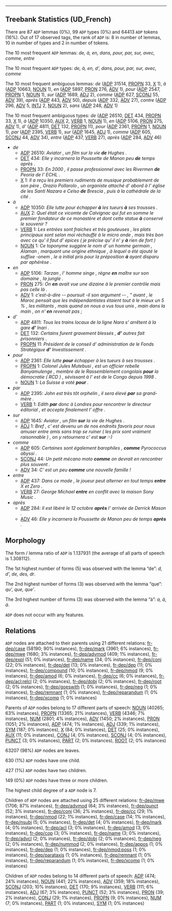 

--------------------------------------------------------------------------------

## Treebank Statistics (UD_French)

There are 87 `ADP` lemmas (0%), 99 `ADP` types (0%) and 64413 `ADP` tokens (16%).
Out of 17 observed tags, the rank of `ADP` is: 8 in number of lemmas, 10 in number of types and 2 in number of tokens.

The 10 most frequent `ADP` lemmas: <em>de, à, en, dans, pour, par, sur, avec, comme, entre</em>

The 10 most frequent `ADP` types:  <em>de, à, en, d', dans, pour, par, sur, avec, comme</em>

The 10 most frequent ambiguous lemmas: <em>de</em> ([ADP]() 31514, [PROPN]() 33, [X]() 1), <em>à</em> ([ADP]() 10663, [NOUN]() 1), <em>en</em> ([ADP]() 5897, [PRON]() 276, [ADV]() 1), <em>pour</em> ([ADP]() 2547, [PROPN]() 1, [NOUN]() 1), <em>sur</em> ([ADP]() 1689, [ADJ]() 2), <em>comme</em> ([ADP]() 627, [SCONJ]() 55, [ADV]() 39), <em>après</em> ([ADP]() 443, [ADV]() 50), <em>depuis</em> ([ADP]() 332, [ADV]() 27), <em>contre</em> ([ADP]() 296, [ADV]() 5, [INTJ]() 2, [NOUN]() 2), <em>sans</em> ([ADP]() 248, [ADV]() 1)

The 10 most frequent ambiguous types:  <em>de</em> ([ADP]() 26510, [DET]() 434, [PROPN]() 33, [X]() 1), <em>à</em> ([ADP]() 10350, [AUX]() 2, [VERB]() 1, [NOUN]() 1), <em>en</em> ([ADP]() 5106, [PRON]() 275, [ADV]() 1), <em>d'</em> ([ADP]() 4811, [DET]() 132, [PROPN]() 11), <em>pour</em> ([ADP]() 2361, [PROPN]() 1, [NOUN]() 1), <em>par</em> ([ADP]() 2395, [VERB]() 1), <em>sur</em> ([ADP]() 1645, [ADJ]() 1), <em>comme</em> ([ADP]() 605, [SCONJ]() 44, [ADV]() 34), <em>entre</em> ([ADP]() 437, [VERB]() 27), <em>après</em> ([ADP]() 284, [ADV]() 46)


* <em>de</em>
  * [ADP]() 26510: <em>Aviator , un film sur la vie <b>de</b> Hughes .</em>
  * [DET]() 434: <em>Elle y incarnera la Poussette de Manon peu <b>de</b> temps après .</em>
  * [PROPN]() 33: <em>En 2000 , il passe professionnel avec les Rivermen <b>de</b> Peoria de l' ECHL .</em>
  * [X]() 1: <em>Il a reçu les premiers rudiments de musique probablement de son père , Orazio Pollarolo , un organiste attaché d' abord à l' église de les Santi Nazaro e Celso <b>de</b> Brescia , puis à la cathédrale de la cité .</em>
* <em>à</em>
  * [ADP]() 10350: <em>Elle lutte pour échapper <b>à</b> les tueurs <b>à</b> ses trousses .</em>
  * [AUX]() 2: <em>Quel était ce vicomte de Calvignac qui fut en somme le premier fondateur de ce monastère et dont cette statue <b>à</b> conservé le souvenir ?</em>
  * [VERB]() 1: <em>Les entrées sont fraiches et très gouteuses , les plats principaux sont selon moi réchauffé à le micro onde , mais très bon avec ce qu' il faut d' épices ( je précise qu' il n' y <b>à</b> rien de fort )</em>
  * [NOUN]() 1: <em>Ce toponyme suggère le nom d' un homme germain , Alaman , marquant une origine ethnique , à lequel a été ajouté le suffixe -onem , le a initial pris pour la préposition <b>à</b> ayant disparu par aphérèse .</em>
* <em>en</em>
  * [ADP]() 5106: <em>Tarzan , l' homme singe , règne <b>en</b> maître sur son domaine , la jungle .</em>
  * [PRON]() 275: <em>On <b>en</b> avait vue une dizaine à le premier contrôle mais pas celle là .</em>
  * [ADV]() 1: <em>c'est-à-dire -- poursuit -il son argument -- , " avant , le Maroc pensait que les indépendantistes étaient tout à le mieux un 5 % , les militants , mais quand on nous a vus tous unis , main dans la main , on n' <b>en</b> revenait pas ;</em>
* <em>d'</em>
  * [ADP]() 4811: <em>Tous les trains locaux de la ligne Nara s' arrêtent à la gare <b>d'</b> Inari .</em>
  * [DET]() 132: <em>Certains furent gravement blessés , <b>d'</b> autres fait prisonniers .</em>
  * [PROPN]() 11: <em>Président de le conseil d' administration de le Fonds Stratégique <b>d'</b> Investissement .</em>
* <em>pour</em>
  * [ADP]() 2361: <em>Elle lutte <b>pour</b> échapper à les tueurs à ses trousses .</em>
  * [PROPN]() 1: <em>Colonel Jules Mutebusi , est un officier rebelle Banyamulenge , membre de le Rassemblement congolais <b>pour</b> la démocratie ( RCD ) , sévissant à l' est de le Congo depuis 1998 .</em>
  * [NOUN]() 1: <em>La Suisse a voté <b>pour</b> .</em>
* <em>par</em>
  * [ADP]() 2395: <em>John est très tôt orphelin , il sera élevé <b>par</b> sa grand-mère .</em>
  * [VERB]() 1: <em>Edith <b>par</b> donc à Londres pour rencontrer le directeur éditorial , et accepte finalement l' offre .</em>
* <em>sur</em>
  * [ADP]() 1645: <em>Aviator , un film <b>sur</b> la vie de Hughes .</em>
  * [ADJ]() 1: <em>Bref , c' est devenu un de nos endroits favoris pour nous amuser entre amis sans trop se ruiner ( les prix sont vraiment raisonnable ) , on y retournera c' est <b>sur</b> :-)</em>
* <em>comme</em>
  * [ADP]() 605: <em>Certaines sont également barophiles , <b>comme</b> Pyrococcus abyssi .</em>
  * [SCONJ]() 44: <em>Un petit mécano moto <b>comme</b> on devrait en rencontrer plus souvent .</em>
  * [ADV]() 34: <em>C' est un peu <b>comme</b> une nouvelle famille !</em>
* <em>entre</em>
  * [ADP]() 437: <em>Dans ce mode , le joueur peut alterner en tout temps <b>entre</b> X et Zero .</em>
  * [VERB]() 27: <em>George Michael <b>entre</b> en conflit avec la maison Sony Music .</em>
* <em>après</em>
  * [ADP]() 284: <em>Il est libéré le 12 octobre <b>après</b> l' arrivée de Derrick Mason .</em>
  * [ADV]() 46: <em>Elle y incarnera la Poussette de Manon peu de temps <b>après</b> .</em>

## Morphology

The form / lemma ratio of `ADP` is 1.137931 (the average of all parts of speech is 1.308112).

The 1st highest number of forms (5) was observed with the lemma “de”: <em>d, d', de, des, dr</em>.

The 2nd highest number of forms (3) was observed with the lemma “que”: <em>qu', que, que'</em>.

The 3rd highest number of forms (3) was observed with the lemma “à”: <em>a, à, á</em>.

`ADP` does not occur with any features.


## Relations

`ADP` nodes are attached to their parents using 21 different relations: [fr-dep/case]() (58190; 90% instances), [fr-dep/mark]() (3961; 6% instances), [fr-dep/mwe]() (1680; 3% instances), [fr-dep/advmod]() (409; 1% instances), [fr-dep/expl]() (51; 0% instances), [fr-dep/name]() (34; 0% instances), [fr-dep/conj]() (22; 0% instances), [fr-dep/det]() (13; 0% instances), [fr-dep/dep]() (11; 0% instances), [fr-dep/compound]() (10; 0% instances), [fr-dep/nmod]() (9; 0% instances), [fr-dep/amod]() (6; 0% instances), [fr-dep/cc]() (6; 0% instances), [fr-dep/acl:relcl]() (2; 0% instances), [fr-dep/dobj]() (2; 0% instances), [fr-dep/root]() (2; 0% instances), [fr-dep/goeswith]() (1; 0% instances), [fr-dep/neg]() (1; 0% instances), [fr-dep/remnant]() (1; 0% instances), [fr-dep/reparandum]() (1; 0% instances), [fr-dep/xcomp]() (1; 0% instances)

Parents of `ADP` nodes belong to 17 different parts of speech: [NOUN]() (40265; 63% instances), [PROPN]() (13365; 21% instances), [VERB]() (4346; 7% instances), [NUM]() (2801; 4% instances), [ADV]() (1450; 2% instances), [PRON]() (1051; 2% instances), [ADP]() (474; 1% instances), [ADJ]() (339; 1% instances), [SYM]() (187; 0% instances), [X]() (84; 0% instances), [DET]() (25; 0% instances), [AUX]() (11; 0% instances), [CONJ]() (4; 0% instances), [SCONJ]() (4; 0% instances), [PUNCT]() (3; 0% instances), [PART]() (2; 0% instances), [ROOT]() (2; 0% instances)

63207 (98%) `ADP` nodes are leaves.

630 (1%) `ADP` nodes have one child.

427 (1%) `ADP` nodes have two children.

149 (0%) `ADP` nodes have three or more children.

The highest child degree of a `ADP` node is 7.

Children of `ADP` nodes are attached using 25 different relations: [fr-dep/mwe]() (1706; 87% instances), [fr-dep/advmod]() (64; 3% instances), [fr-dep/punct]() (52; 3% instances), [fr-dep/conj]() (36; 2% instances), [fr-dep/cc]() (29; 1% instances), [fr-dep/nmod]() (22; 1% instances), [fr-dep/case]() (14; 1% instances), [fr-dep/nsubj]() (5; 0% instances), [fr-dep/det]() (4; 0% instances), [fr-dep/mark]() (4; 0% instances), [fr-dep/acl]() (3; 0% instances), [fr-dep/amod]() (3; 0% instances), [fr-dep/cop]() (3; 0% instances), [fr-dep/name]() (3; 0% instances), [fr-dep/advcl]() (2; 0% instances), [fr-dep/dobj]() (2; 0% instances), [fr-dep/neg]() (2; 0% instances), [fr-dep/nummod]() (2; 0% instances), [fr-dep/appos]() (1; 0% instances), [fr-dep/dep]() (1; 0% instances), [fr-dep/nmod:poss]() (1; 0% instances), [fr-dep/parataxis]() (1; 0% instances), [fr-dep/remnant]() (1; 0% instances), [fr-dep/reparandum]() (1; 0% instances), [fr-dep/xcomp]() (1; 0% instances)

Children of `ADP` nodes belong to 14 different parts of speech: [ADP]() (474; 24% instances), [NOUN]() (441; 22% instances), [ADV]() (359; 18% instances), [SCONJ]() (203; 10% instances), [DET]() (170; 9% instances), [VERB]() (111; 6% instances), [ADJ]() (67; 3% instances), [PUNCT]() (52; 3% instances), [PRON]() (39; 2% instances), [CONJ]() (29; 1% instances), [PROPN]() (9; 0% instances), [NUM]() (7; 0% instances), [PART]() (1; 0% instances), [SYM]() (1; 0% instances)

